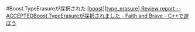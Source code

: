 #Boost.TypeErasureが採択された
[[boost][type_erasure] Review report -- ACCEPTED](https://groups.google.com/forum/?hl=ja&fromgroups=#!topic/boost-developers-archive/dKaZjWwiyj8)[Boost.TypeErasureが採択されました - Faith and Brave - C++で遊ぼう](http://d.hatena.ne.jp/faith_and_brave/20120822/1345615276)
